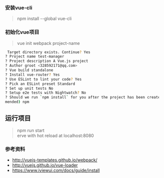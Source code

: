 ### 安装vue-cli

> npm install --global vue-cli

### 初始化vue项目

> vue init webpack project-name

``` bash
 Target directory exists. Continue? Yes
? Project name test-manager
? Project description A Vue.js project
? Author groot <328592171@qq.com>
? Vue build standalone
? Install vue-router? Yes
? Use ESLint to lint your code? Yes
? Pick an ESLint preset Standard
? Set up unit tests No
? Setup e2e tests with Nightwatch? No
? Should we run `npm install` for you after the project has been created? (recom
mended) npm
```

## 运行项目

> npm run start  
erve with hot reload at localhost:8080



### 参考资料
- http://vuejs-templates.github.io/webpack/
- http://vuejs.github.io/vue-loader
- https://www.iviewui.com/docs/guide/install